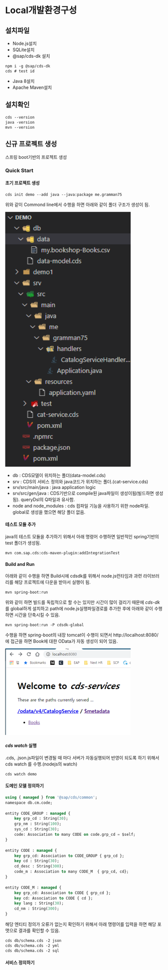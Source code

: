 # Local개발환경구성

## 설치파일

* Node.js설치
* SQLite설치
* @sap/cds-dk 설치

```
npm i -g @sap/cds-dk
cds # test id
```
* Java 8설치
* Apache Maven설치

## 설치확인

```
cds --version
java -version
mvn --version
```

## 신규 프로젝트 생성
스프링 boot기반의 프로젝트 생성

### Quick Start

#### 초기 프로젝트 생성

```
cds init demo --add java --java:package me.gramman75
```

위와 같이 Commond line에서 수행을 하면 아래와 같이 폴더 구조가 생성이 됨.

<img src="./image/folder-structure.png" width="400px">

* db : CDS모델이 위치하는 폴더(data-model.cds)
* srv : CDS의 서비스 정의와 java코드가 위치하는 폴더.(cat-service.cds)
* srv/src/main/java : java application logic
* srv/src/gen/java : CDS기반으로 compile된 java파일이 생성이됨(빌드하면 생성됨). queryDsl의 Q파일과 유사함.
* node and node_modules : cds 컴파일 기능을 사용하기 위한 node파일. global로 생성을 했으면 해당 폴더 없음.


#### 테스트 모듈 추가

java의 테스트 모듈을 추가하기 위해서 아래 명령어 수행하면 일반적인 spring기반의 test 폴더가 생성됨.

```
mvn com.sap.cds:cds-maven-plugin:addIntegrationTest
```

#### Build and Run

아래와 같이 수행을 하면 Build시에 cdsdk를 위해서 node.js런타임과 과련 라이브러리를 해당 프로젝트에 다운을 받아서 실행이 됨.
```
mvn spring-boot:run
```

위와 같이 하면 빌드를 독립적으로 할 수는 있지만 시간이 많이 걸리기 때문에 _cds-dk_ 를 global하게 설치하고 path에 node.js실행파일경로를 추가한 후에 아래와 같이 수행하면 시간을 단축시킬 수 있음.

```
mvn spring-boot:run -P cdsdk-global
```

수행을 하면 spring-boot의 내장 tomcat이 수행이 되면서 http://localhost:8080/ 에 접근을 하면 Book에 대한 OData가 자동 생성이 되어 있음.

<img src="./image/book-odata.png" width="400px">

#### _cds watch_ 실행

.cds, .json.js파일이 변경될 때 마다 서버가 자동실행되어 반영이 되도록 하기 위해서 cds watch 를 수행.(nodejs의 watch)

```
cds watch demo
```

#### 도메인 모델 정의하기

```sql
using { managed } from '@sap/cds/common';
namespace db.cm.code;

entity CODE_GROUP : managed {
    key grp_cd : String(30);
    grp_nm : String(100);
    sys_cd : String(30);
    code: Association to many CODE on code.grp_cd = $self;
}

entity CODE : managed {
    key grp_cd: Association to CODE_GROUP { grp_cd };
    key cd : String(30);
    cd_desc : String(300);
    code_m : Association to many CODE_M  { grp_cd, cd};
} 

entity CODE_M : managed {
    key grp_cd: Association to CODE { grp_cd };
    key cd: Association to CODE { cd };
    key lang : String(30);
    cd_nm : String(300);
}
```

해당 엔티티 정의가 오류가 없는지 확인하기 위해서 아래 명령어를 입력을 하면 해당 포맷으로 결과를 확인할 수 있음.

```
cds db/schema.cds -2 json
cds db/schema.cds -2 yml
cds db/schema.cds -2 sql
```

#### 서비스 정의하기

